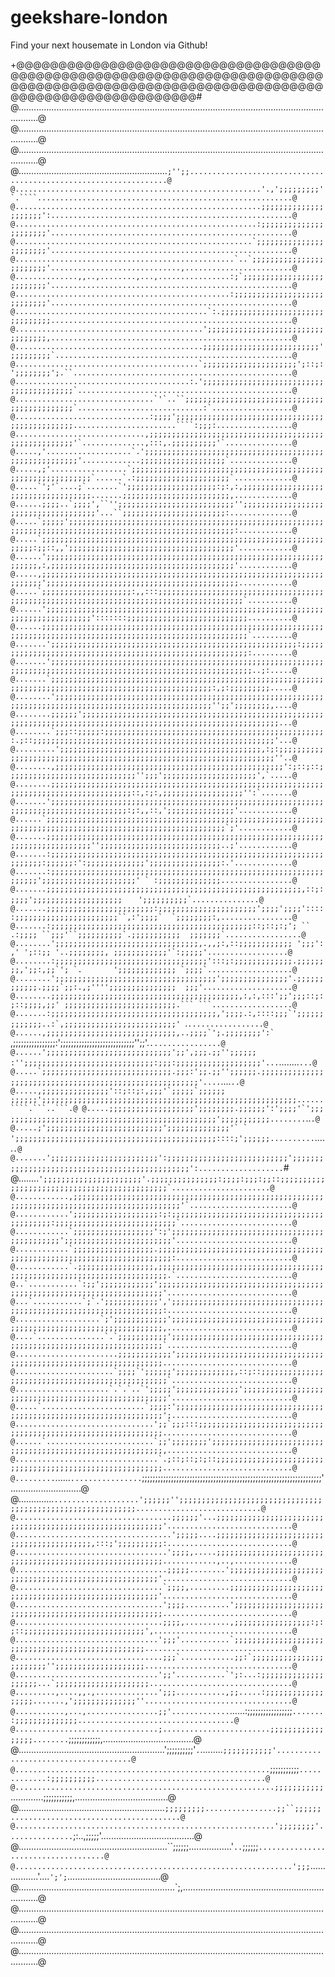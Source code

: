 # geekshare-london
Find your next housemate in London via Github!
    
+@@@@@@@@@@@@@@@@@@@@@@@@@@@@@@@@@@@@@@@@@@@@@@@@@@@@@@@@@@@@@@@@@@@@@@@@@@@@@@@@@@@@@@@@@@@@@@@@@@@@@@@@@@@@@@@@@@@@@@@@@@@@@@@@@@@@#
    @....................................................................................................................................@
    @....................................................................................................................................@
    @....................................................................................................................................@
    @...........................................................```;'';;.................................................................@
    @.......................................................'.,';;;;;;;;;'`.````.........................................................@
    @.......................................................;;;;;;;;;;;;;;;;;;;;;':......................................................@
    @......................................................:;;;;;;;;;;;;;;;;;;;;;;'......................................................@
    @.....................................................`;;;;;;;;;;;;;;;;;;;;;;;'......................................................@
    @.................................................`..`;;;;;;;;;;;;;;;;;;;;;;;;'.............................,........................@
    @..............,,..,........,...,................:;`;;;;;;;;;;;;;;;;;;;;;;;;;;'......................................................@
    @................................................:;;;;;;;;;;;;;;;;;;;;;;;;;;;;'......................................................@
    @...........................................`:.;;;;;;;;;;;;;;;;;;;;;;;;;;;;;;;;......................................................@
    @..........................................';;;;;;;;;;;;;;;;;;;;;;;;;;;;;;;;;;,......................................................@
    @..........................................;;;;;;;;;;;;;;;;;;;;;;;;;;';;;;;;;;;`.....................................................@
    @.........................................`;;;;;;;;;;;;;;;;;;;;;';::;:';;;;;;;;';.``.................................................@
    @.......................................:.';;;;;;;;;;;;;;;;;;;;;;;;;;;;;;;;;;;;;;;;;`................................................@
    @...............................`'`..``;;;;;;;;;;;;;;;;;;;;;;;;;;;;;;;;;;;;;;;;;;;;;`............................:`..................@
    @..............................:;;;;';;;;;;;;;;;;;;;;;;;;;;;;;;;;;;;;;;;;;;;;;;;;;;;.......................````:;;;:.................@
    @.............................,;;;;;;;;;;;;;;;;;;;;;;;;;;;;;;;;;;;;;;;;;;;;;;;;;;;;;'`..............,:::,.;;;;;;;;;;'`...............@
    @.....,'...................`.';;;;;;;;;;;;;;;;;;;;;;;;;;;;;;;;;;;;;;;;;;;;;;;;;;;;;;;'.............;;;;;;;;;;;;;;;;;;;`..............@
    @.....,;'.................`;;;;;;;;;;;;;;;;;;;;;;;;;;;;;;;;;;;;;;;;;;;;;;;;;;;;;;;;;;;;;`......`.:;;;;;;;;;;;;;;;;;;;;;`.............@
    @.....`';'`....;`.......`';;;;;;;;;;;;;;;;;;;;:;:,:,;;;;;;;;;;;;;;;;;;;;;;;;;;;;;;;;;;;;.......;;;;;;;;;;;;;;;;;;;;;;;;,.............@
    @......;;;;..`;;;;',``'';;;;;;;;;;;;;;;;;;;;;;;;;;'';;;;;;;;;;;;;;;;;;;;;;;;;;;;;;;;;;;;;'...``;;;;;;;;;;;;;;;;;;;;;;;:..............@
    @.....`;;;;;';;;;;;;;;;;;;;;;;;;;;;;;;;;;;;;;;;;;;;;;;;;;;;;;;;;;;;;;;;;;;;;;;;;;;;;;;;;;;;;;;;;;;;;;;;;;;;;;;;;;;;;;;;;:............@
    @.....`;;;;;;;;;;;;;;;;;;;;;;;;;;;;;;;;;;;;;;;;;;;;;;;;;;;;;;;;;;;;;;;;;;;;:;;::,,';;;;;;;;;;;;;;;;;;;;;;;;;;;;;;;;;;;;;'............@
    @......';;;;;;;;;;;;;;;;;;;;;;;;;;;;;;;;;;;;;;;;;;;;;;;;;;;;;;;;;;;;;;;;;;;;,:,;;;;;;;;;;;;;;;;;;;;;;;;;;;;;;;;;;;;;;;;;'............@
    @.....,;;;;;;;;;;;;;;;;;;;;;;;;;;;;;;;;;;;;;;;;;;;;;;;;;;;;;;;;;;;;;;;;;;;;;;';;;;;;;;;;;;;;;;;;;;;;;;;;;;;;;;;;;;;;;;;;;............@
    @.....`;;;;;;;;;;;;;;;;;;;;:,,:::;;;;;;;;;;;;;;;;;;;;;;;;;;;;;;;;;;;;;;;;;;;;;;;;;;;;;;;;;;;;;;;;;;;;;;;;;;;;;;;;;;;;;;;;;`..........@
    @......';;;;;;;;;;;;;;;;;;;;;;;;;;;;;;;;;;;;;;;;;;;;;;;;;;;;;;;;;;;;;;;;;;;;;;;;;;;;;;;;':::::::;;;;;;;;;;;;;;;;;;;;;;;;;;;..........@
    @......;;;;;;;;;;;;;;;;;;;;;;;;;;;;;;;;;;;;;;;;;;;;;;;;;;;;;;;;;;;;;;;;;;;;;;;;;;;;;;;;;;;;;;;;;;;;;;;;;;;;;;;;;;;;;;;;;;;;`.........@
    @.......';;;;;;;;;;;;;;;;;;;;;;;;;;;;;;;;;;;;;;;;;;;;;;;;;;;;;;;:;;;;;;;;;;;;;;;;;;;;;;;;;;;;;;;;;;;;;;;;;;;;;;;;;;;;;;;;;;:.........@
    @.......';;;;;;;;;;;;;;;;;;;;;;;;;;;;;;;;;;;;;;;;;;;;;;;;;;;;;;;;;;;;;;;;;;;;;;;;;;;;;;;;;;;;;;;;;;;;;;;;;;;;;;;;;;;;;;;;;;;..;:.....@
    @.......`;;;;;;;;;;;;;;;;;;;;;;;;;;;;;;;;;;;;;;;;;;;;;;;;;;;;;;;;;;;;;;;;;;;;;;;;;;;;;;;;;;;;;;;;;;;;;;;;;;;;;;;;;;:,;:;;;;;;;;;.....@
    @........';;;;;;;;;;;;;;;;;;;;;;;;;;;;;;;;;;;;;;;;;;;;;;;;;;;;;;;;;;;;;;;;;;;;;;;;;;;;;;;;;;;;;;;;;;;;;;;;;;;;;;;;;'';;';;;;;;;;,....@
    @........;;;;;;';;;;;;;;;;;;;;;;;;;;;;;;;;;;;;;;;;;;;;;;;;;;;;;;;;;;;;;;;;;;;;;;;;;;;;;;;;;;;;;;;;;;;;;;;;;;;;;;;;;;;;;;;;;;;;;;;;...@
    @........`;;;::;;;;;:;;;;;;;;;;;;;;;;;;;;;;;;;;;;;;;;;;;;;;;;;;;;;;;;;:.;::;;;;;;;;;;;;;;;;;;;;;;;;;;;;;;;;;;;;;;;;;;;;;;;;;;;;;;'...@
    @.........';;;;;;;;;;;;;;;;;;;;;;;;;;;;;;;;;;;;;;;;;;;;;,:;:;;;;;;;;;;;;;;;;;;;;;;;;;;;;;;;;;;;;;;;;;;;;;;;;;;;;;;;;;;;;;;;;;;;;;''..@
    @........,;;;;;;;;;;;;;;;;;;;;;;;;;;;;;;;;;;;;;;;;;;;;;;;;;;;':;::;::;;;;;;;;;;;;;;;;;;;;;;;;;;;;;'';;;';;;;;;;;;;;;;;;;;;;;;',`.....@
    @........;;;;;;;;;;;;;;;;;;;;;;;;;;;;;;;;;;;;;;;;;;;;;;;;;;;;;;;;;;;;;;;;;;;;;;;;;;;;;;;;;;;;;;;;::,:;:,;;;;;;;;;;;;;;;;;;'':`.......@
    @.......';;;;;;;;;;;;;;;;;;;;;;;;;;;;;;;;;;;;;;;;;;;;;;;;;;;;;;;;;;;;;;;;;;;;;;;;;;;;;;;;;;;;;;;:;:,,::,';;;;;;;;;;;;;;;'............@
    @......`;;;;;;;;;;;;;;;;;;;;;;;;;;;;;;;;;;;;;;;;;;;;;;;;;;;;;;;;;;;;;;;;;;;;;;;;;;;;;;;;;;;;;;;;;;;;;;;;;;;;;;;;;;;;;;`;'............@
    @.......;;;;;;;;;;;;;;;;;;;;;;;;;;;;;;;;;;;;;;;;;;;;;;;;;;;;;;;;;;;;;;;;;;;;;;;;;;;;;;;;'';;;;;;;;;;;;;;;;;;;;;;;;;;;..;'............@
    @.......:;;;;;;;;;;;;;;;;;;;;;;;;;;;;;;;;;;;;;;;;;;;;;;;;;;;;;;;;;;;;;;;;;;;;:;;;;;;:':;;;;;;;;;;;;;';;;;;;;;;;;;;;;;:.'.............@
    @.......:;;;;;;;;;;;;;;;;;;;;;;;;;;;;;;;;;;;;;;;;;;;;;;;;;;;;;;;;;;;;;;;;;;;';;;;;;;;;;;;;;;;;;;;;' ` :;;;;;;;;;;;;;;................@
    @.......;;;;;;;;;;;;;;;;;;;;;;;;;;;;;;;;;;;;;;;;;;;;;;;;;;;;;;;;;,::;:;;;;';;;;;;;;;;;;;;;;;;;;   ``` ````';;;;;;;;;;`...............@
    @.......;;;;;;;;;;;;;;;;;;;;;;;;:;;;;;;;;;;;;;;;;;;;;;;';;;;';;;;':::::;;;;;;;;;;;;;;;;;;;;;;;``,:';;;;`  `;;;;;;;;:,................@
    @.......:;;;;;;;;;;;;;;;;;;;;;;;;;;;;;;;;;;;;;;;;;;;;;::;::;:;'; `` .:;;;; ``;;;'``;;;;;;;;;;`.;;;;;;;;;;;  ;;;;;;;`.................@
    @........';;;;;;;;;;;;;;;;;;;;;;;;;;;;;;;;,.,,;:,::;;;;;;;;;;;; ';;;': ,' ';::;; '..;;;;;;;;, ;;;;;;;;;;;;'`:;;;;;'..................@
    @........:;;;;;;;;;;;;;;;;;;;;;;;;;;;;;;;;;;':::;:;;;;;;;;;;;;;.;;;;;;;;,';;:,;;`'; `.       ';;;;;;;;;;;;; `;;;;`...................@
    @........';;;;;;;;;;;;;;;;;;;;;;;;;;;;;;;;;;;;';;;;;;;;;;;;;;;'.;;;;;;;;;;;;.;;;;`;;:.,;'''';;;;;;;;;;;;;;;  ;;;'....................@
    @........;;;;;;;;;;;;;;;;;;;;;;;;;;;;;;;;;;;;;;;;;;,:,:,:::';;';;;::;:;::;;;;,;;' ;;;;;;;;;;;;;;;;;;;;;;;;;.``` ```..................@
    @.......:;;;;;;;;;;;;;;;;;;;;;;;;;;;;;;;;;;;;;,';;;;.:,::::;;;`';;;;;;;;;;;;;..:`,;;;;;;;;;;;;;;;;;;;;;;;;;' ````.``.................@
    @......,;;;;;;;;;;;;;;;;;;;;;;;;;;;;;,..;;;;`';.;;;;;;;;':` ``,;;;;;;;;;;;;;;;;:';;;;;;;;;;;;;;;;;;;;;;;;;;;;'';;'.``................@
    @......';;;;;;;;;;;;;;;;;;;;;;;;;;;;';;',;;;.;;'';;;;;; :'';;;;;;;;;;;;;;;;;;;;;;;;;;;;;:;;;:;;;;;;;;;;;;;;;;;;;'...``........````...@
    @.....`;;;;;;;;;;;;;;;;;;;;;;;;;;;;;.;;;:';;.;;'';;;;;;.;;;;;;;;;;;;;;;;;;;;;;;;;;;;;;;;;;;;;;;;;;;;;;;;;;;;;;;;'....````....``````..@
    @.....,;;;;;;;;;;;;;;;'::;::;:,;;;'`;;;;;`;;;;;; ;;;;;;';;;;;;;;;;;;;;;;;;;;;;;;;;;;;;;;;;;;;;;;;;;;;;;;;;;;;;;;;......````.```..```.@
    @.....;;;;;;;;;;;;;;;;;;;';;;;;;;;.;;;;;;':';;;;'`';;; ;;;;;;;;;;;;;;;;;;;;;;;;;;;;;;;;;;;;;;;;;;;;;;';;;;;;;;;;;........``````..```.@
    @.....;';;;;;;;;;;;;;;;;;;;;;;;;;;';;;;;;;;;;;;;;'` ` ';;;;;;;;;;;;;;;;;;;;;;;;;;;;;;;;;;;;;;;;;;;;;::::;';;;;;;..........```.....``.@
    @.......';;;;;;;;;;;;;;;;;;;;;;;;':;;;;;;;;;;;;;;;;;;;;;;;;;;;';;;;;;;;;;;;;;;;;;;;;;;;;;;;;;;;;;;;;;;;;;;;;;;':...................``#
    @........``';;;;;;;;;;;;;;;;;;;;;;'.;;;;;;;;;;;;;;;:;;;;:;;;:;;::;;;;;;;;;;;;;;;;;;;;;;;;;;;;;;;;;;;;;;;;;;;;;`......................@
    @............,;;;;;;;;;;;;;;;;;;;;;;;;;;;;;;;;;;;;;;;;;;;;;;;;;;;;;;;;;;;;;;;;;;;;;;;;;;;;;;;;;;;;;;;;;;;;;;'`.......................@
    @............';;;;;;;;;;;;;;;;;;;:;:;;;;;;;;;;;;;;;;;;;;;;;;;;;;;;;;;;;;;;;;;;;:;;;;;;;;;;;;;;;;;;;;;;;;;;;`.........................@
    @............`;;;;;;;;;;;;;;;;;;':;';;;;;;;;;;;;;;;;;;;;;;;;;;;;;;;;;;;;;;;;;;;;;';;;;;;;;;;;;;;;;;;;;;;;;'..........................@
    @............`;;;;;;;;;;;;;;;;;;.;;;;;;;;;;;;;;;;;;;;;;;;;;;;;;;;;;;;;;;;;;;;;;;;;;;;;;;;;;;;;;;;;;;;;;;;;:..........................@
    @............`.;;;;;;;;;;;;;;;;;,;;;;;;;;;;;;;;;;;;;;;;;;;;;;;;;;;;;;;;;;;;;;;;;;;;;;;;;;;;;;;;;;;;;;;;;;.`..........................@
    @..`...........`:;;';;;;;;;;;;;;';;;;;;;;;;;;;;;;;;;;;;;;;;;;;;;;;;;;;;;;;;;;;;;;;;;;;;;;;;;;;;;;;;;;;;;'............................@
    @...`...........`;`.';;;;;;;;;;;;',';;;;;;;;;;;;;;;;;;;;;;;;;;;;;;;;;;;;;;;;;;;;;;;;;;;;;;;;;;;;;;;;;;;;:............................@
    @...................`;';;;;;;;;;;;;';;;;;;;;;;;;;;;;;;;;;;;;;;;;;;;;;;;;;;;;;;;;;;;;;;;;;;;;;;;;;;;;;;;;,............................@
    @....`...............`.`;;;;;;;;;;;';;;;;;;;;;;;;;;;;;;;;;;;;;;;;;;;;;;;;;;;;;;;;;;;;;;;;;;;;;;;;;;;;;;;`............................@
    @.......................;;;;;;;;;;;;';;;;;;;;;;;;;;;;;;;;;;;;;;;;;;;;;;;;;;;;;;;;;;;;;;;;;;;;;;;;;;;;;;;.............................@
    @......................`;;;;`';;;;;;';;;;;;;;;;;;;,::;::;;;;;;;;;;;;;;;;;;;;;;;;;;;;;;;;;;;;;;;;;;;;;;;;;`...........................@
    @.....................`.`.`..`';;;;;';;;;;;;;;;;;;;';;;;;;;;;;;;;;;;;;;;;;;;;;;;;;;;;;;;;;;;;;;;;;;;;;;;;'...........................@
    @.....`.......................`;;;;:';;;;;;;;;;;;;;;;;;;;;;;;;;;;;;;;;;;;;;;;;;;;;;;;;;;;;;;;;;;;;;;;;;;';...........................@
    @...............................';;`;;;:::;;;;;;;;;;;;;;;;;;;;;;;;;;;;;;;;;;;;;;;;;;;;;;;;;;;;;;;;;;;;;;.............................@
    @......`........................`;;';;;;;;;;';;;;;;;;;;;;;;;;;;;;;;;;;;;;;;;;;;;;;;;;;;;;;;;;;;;;;;;;;;;,............................@
    @................................`.;::;::;:;::;;;;;;;;;;;;;;;;;;;;;;;;;;;;;;;;;;;;;;;;;;;;;;;;;;;;;;;;;;.............................@
    @.........``......`................`;;;;;;;;;;;;;;;;;;;;;;;;;;;;;;;;;;;;;;;;;;;;;;;;;;;;;;;;;;;;;;;;;;;;'............................@
    @..............``...................';;;;;;'';;;;;;;;;;;;;;;;;;;;;;;;;;;;;;;;;;;;;;;;;;;;;;;;;;;;;;;;;;;;............................@
    @...................................;;;;;;'...;;;;;;;;;;;;;;;;;;;;;;;;;;;;;;;;;;;;;;;;;;;;;;;;;;;;;;;;;;'............................@
    @...................................';;;;;....;;;;;;;;;;;;;;;;;;;;;;;;;;;;;;;;;;;;;;;;;;,:::;';;;;;;;;;;:............................@
    @..................................';;;;,.....;;;;;;;;;;;;;;;;;;;;;;;;;;;;;;;;;;;;;;;;;;;;;;;;;;;;;;;;;;............,..,.............@
    @..................................;;;;;........';;;;;;;;;;;;;;;;;;;;;;;;;;;;;;;;;;;;;;;;;;;;;;;;;;;;;;'.............................@
    @.................................`;;;;,.........;;;;;;;;;;;;;;;;;;;;;;;;;;;;;;;;;;;;;;;;;;;;;;;;;;;;;;'.............................@
    @.................................';;;;..........';;;;;;;;;;;;;;;;;;;;;;;;;;;;;;;;;;;;;;;;;;;;;;;;;;;;;;.............................@
    @.................................;;;;,..........,;;;;;;;;;;;;;;;;;:;:;::;;;;;;;;;;;;;;;;;;;;;;;;;;;',...............................@
    @................................';;;'...........`;;;;;;;;;;;;;;;;;;;;;;;;;;;;;;;;;;;;;;;;;;;;;;;;;;.................................@
    @.................................;;;`............;;:`;;;;;;;;;;;;;;;;;;;;;;;;'';;;;;;;;;;;;;;;;;;;;.................................@
    @................................';;'...........`';:...:;;;;;;;;;;;;;;;;;;;;...`;;;;;;;;;;;;;;;;;;;;;................................@
    @.........,....,,.,..............';;;...........,;;.....:;;;;;;;;;;;;;;;;;;.......,';;;;;;;;;;;;;;''.................................@
    @...........,...,................;;'.............``......:;;;;;;;;;;;;;;;;;`.......:;;;;;;;;;;;;;;...................................@
    @................................;........................;;;;;;;;;;;;;;;;;........`;;;;;;;;;;;;,....................................@
    @..........................................................';;;;;;;;;;'`.`.........`;;;;;;;;;;;'.....................................@
    @.........................................................`;;;;;;;;;;;`.............:;;;;;;;;;;......................................@
    @..........................................................;;;;;;;;;;;`.............;;;;;;;;;;;,.....................................@
    @..........................................................`;;;;;;;;;................;;``;;;;;;......................................@
    @..........................................................';;;;;;;;'...............`;:..,;;;;;'.....................................@
    @...........................................................``;;;;;;.................'`..`;;;;;;`....................................@
    @..............................................................';;;`.................'....`';';`.....................................@
    @..............................................................`;,...................................................................@
    @....................................................................................................................................@
    @....................................................................................................................................@
    @....................................................................................................................................@



